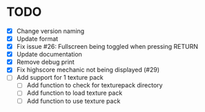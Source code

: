 # TODO

* [x] Change version naming
* [x] Update format
* [x] Fix issue #26: Fullscreen being toggled when pressing RETURN
* [x] Update documentation
* [x] Remove debug print
* [x] Fix highscore mechanic not being displayed (#29)
* [ ] Add support for 1 texture pack
  * [ ] Add function to check for texturepack directory
  * [ ] Add function to load texture pack
  * [ ] Add function to use texture pack
